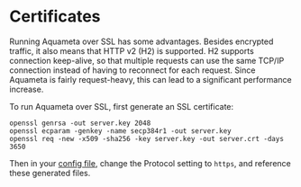 # Certificates

Running Aquameta over SSL has some advantages.  Besides encrypted traffic, it
also means that HTTP v2 (H2) is supported.  H2 supports connection keep-alive,
so that multiple requests can use the same TCP/IP connection instead of having
to reconnect for each request.  Since Aquameta is fairly request-heavy, this
can lead to a significant performance increase.

To run Aquameta over SSL, first generate an SSL certificate:

```
openssl genrsa -out server.key 2048
openssl ecparam -genkey -name secp384r1 -out server.key
openssl req -new -x509 -sha256 -key server.key -out server.crt -days 3650
```

Then in your [config file](../conf), change the Protocol setting to `https`, and
reference these generated files.
